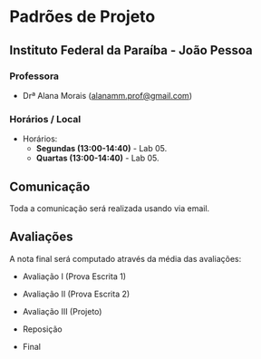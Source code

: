 # Padrões de Projeto

## Instituto Federal da Paraíba - João Pessoa

### Professora

* Drª Alana Morais ([alanamm.prof@gmail.com](mailto:alanamm.prof@gmail.com))

### Horários / Local

* Horários:
  - **Segundas (13:00-14:40)** - Lab 05.
  - **Quartas (13:00-14:40)** - Lab 05.

## Comunicação

Toda a comunicação será realizada usando via email.

## Avaliações

A nota final será computado através da média das avaliações:

* Avaliação I (Prova Escrita 1)
* Avaliação II (Prova Escrita 2)
* Avaliação III (Projeto)

* Reposição
* Final


